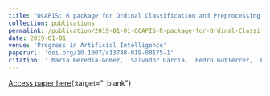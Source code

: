 ```yaml
---
title: "OCAPIS: R package for Ordinal Classification and Preprocessing in Scala"
collection: publications
permalink: /publication/2019-01-01-OCAPIS-R-package-for-Ordinal-Classification-and-Preprocessing-in-Scala
date: 2019-01-01
venue: 'Progress in Artificial Intelligence'
paperurl: 'doi.org/10.1007/s13748-019-00175-1'
citation: ' María Heredia-Gómez,  Salvador García,  Pedro Gutiérrez,  Francisco Herrera, &quot;OCAPIS: R package for Ordinal Classification and Preprocessing in Scala.&quot; Progress in Artificial Intelligence, 2019.'
---
```

[Access paper here](doi.org/10.1007/s13748-019-00175-1){:target="_blank"}
